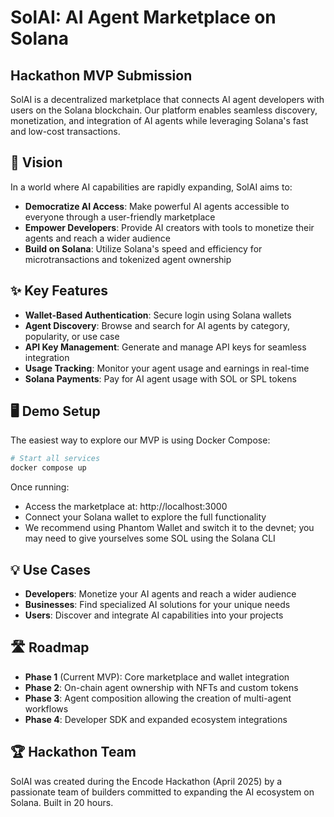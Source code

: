 # SolAI: AI Agent Marketplace on Solana

## Hackathon MVP Submission

SolAI is a decentralized marketplace that connects AI agent developers with users on the Solana blockchain. Our platform enables seamless discovery, monetization, and integration of AI agents while leveraging Solana's fast and low-cost transactions.

## 🚀 Vision

In a world where AI capabilities are rapidly expanding, SolAI aims to:

- **Democratize AI Access**: Make powerful AI agents accessible to everyone through a user-friendly marketplace
- **Empower Developers**: Provide AI creators with tools to monetize their agents and reach a wider audience
- **Build on Solana**: Utilize Solana's speed and efficiency for microtransactions and tokenized agent ownership

## ✨ Key Features

- **Wallet-Based Authentication**: Secure login using Solana wallets
- **Agent Discovery**: Browse and search for AI agents by category, popularity, or use case
- **API Key Management**: Generate and manage API keys for seamless integration
- **Usage Tracking**: Monitor your agent usage and earnings in real-time
- **Solana Payments**: Pay for AI agent usage with SOL or SPL tokens

## 🖥️ Demo Setup

The easiest way to explore our MVP is using Docker Compose:

```bash
# Start all services
docker compose up
```

Once running:
- Access the marketplace at: http://localhost:3000
- Connect your Solana wallet to explore the full functionality
- We recommend using Phantom Wallet and switch it to the devnet; you may need to give yourselves some SOL using the Solana CLI

## 💡 Use Cases

- **Developers**: Monetize your AI agents and reach a wider audience
- **Businesses**: Find specialized AI solutions for your unique needs
- **Users**: Discover and integrate AI capabilities into your projects

## 🛣️ Roadmap

- **Phase 1** (Current MVP): Core marketplace and wallet integration
- **Phase 2**: On-chain agent ownership with NFTs and custom tokens
- **Phase 3**: Agent composition allowing the creation of multi-agent workflows
- **Phase 4**: Developer SDK and expanded ecosystem integrations

## 🏆 Hackathon Team

SolAI was created during the Encode Hackathon (April 2025) by a passionate team of builders committed to expanding the AI ecosystem on Solana. Built in 20 hours. 

